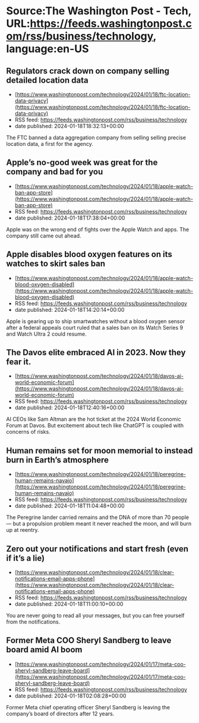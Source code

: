 # Source:The Washington Post - Tech, URL:https://feeds.washingtonpost.com/rss/business/technology, language:en-US

## Regulators crack down on company selling detailed location data
 - [https://www.washingtonpost.com/technology/2024/01/18/ftc-location-data-privacy](https://www.washingtonpost.com/technology/2024/01/18/ftc-location-data-privacy)
 - RSS feed: https://feeds.washingtonpost.com/rss/business/technology
 - date published: 2024-01-18T18:32:13+00:00

The FTC banned a data aggregation company from selling selling precise location data, a first for the agency.

## Apple’s no-good week was great for the company and bad for you
 - [https://www.washingtonpost.com/technology/2024/01/18/apple-watch-ban-app-store](https://www.washingtonpost.com/technology/2024/01/18/apple-watch-ban-app-store)
 - RSS feed: https://feeds.washingtonpost.com/rss/business/technology
 - date published: 2024-01-18T17:38:04+00:00

Apple was on the wrong end of fights over the Apple Watch and apps. The company still came out ahead.

## Apple disables blood oxygen features on its watches to skirt sales ban
 - [https://www.washingtonpost.com/technology/2024/01/18/apple-watch-blood-oxygen-disabled](https://www.washingtonpost.com/technology/2024/01/18/apple-watch-blood-oxygen-disabled)
 - RSS feed: https://feeds.washingtonpost.com/rss/business/technology
 - date published: 2024-01-18T14:20:14+00:00

Apple is gearing up to ship smartwatches without a blood oxygen sensor after a federal appeals court ruled that a sales ban on its Watch Series 9 and Watch Ultra 2 could resume.

## The Davos elite embraced AI in 2023. Now they fear it.
 - [https://www.washingtonpost.com/technology/2024/01/18/davos-ai-world-economic-forum](https://www.washingtonpost.com/technology/2024/01/18/davos-ai-world-economic-forum)
 - RSS feed: https://feeds.washingtonpost.com/rss/business/technology
 - date published: 2024-01-18T12:40:16+00:00

AI CEOs like Sam Altman are the hot ticket at the 2024 World Economic Forum at Davos. But excitement about tech like ChatGPT is coupled with concerns of risks.

## Human remains set for moon memorial to instead burn in Earth’s atmosphere
 - [https://www.washingtonpost.com/technology/2024/01/18/peregrine-human-remains-navajo](https://www.washingtonpost.com/technology/2024/01/18/peregrine-human-remains-navajo)
 - RSS feed: https://feeds.washingtonpost.com/rss/business/technology
 - date published: 2024-01-18T11:04:48+00:00

The Peregrine lander carried remains and the DNA of more than 70 people — but a propulsion problem meant it never reached the moon, and will burn up at reentry.

## Zero out your notifications and start fresh (even if it’s a lie)
 - [https://www.washingtonpost.com/technology/2024/01/18/clear-notifications-email-apps-phone](https://www.washingtonpost.com/technology/2024/01/18/clear-notifications-email-apps-phone)
 - RSS feed: https://feeds.washingtonpost.com/rss/business/technology
 - date published: 2024-01-18T11:00:10+00:00

You are never going to read all your messages, but you can free yourself from the notifications.

## Former Meta COO Sheryl Sandberg to leave board amid AI boom
 - [https://www.washingtonpost.com/technology/2024/01/17/meta-coo-sheryl-sandberg-leave-board](https://www.washingtonpost.com/technology/2024/01/17/meta-coo-sheryl-sandberg-leave-board)
 - RSS feed: https://feeds.washingtonpost.com/rss/business/technology
 - date published: 2024-01-18T02:08:28+00:00

Former Meta chief operating officer Sheryl Sandberg is leaving the company’s board of directors after 12 years.

